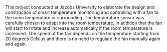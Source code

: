 This project conducted at Jacobs University to elaborate the design and construction of 
smart temperature monitoring and controlling with a fan to the room temperature or surrounding. 
The temperature sensor was carefully chosen to adapt into the room temperature, 
in addition that the fan will start to rotate and increase automatically if the room temperature is increased. 
The speed of the fan depends on the temperature starting from 20 degrees Celsius and there
is no need to regulate the fan manually again and again.
